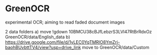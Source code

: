 # GreenOCR
experimental OCR; aiming to read faded document images



2 data folders
a) move  !gdown 10BMCU38cBJfLebzrS3LVl47RtBrRdxOz
GreenOCR/data/English_data
b) https://drive.google.com/file/d/1yLEC0YqTMRlO8YmZri-baohBUvbttTV4/view?usp=drive_link
move to GreenOCR/data/Custom



